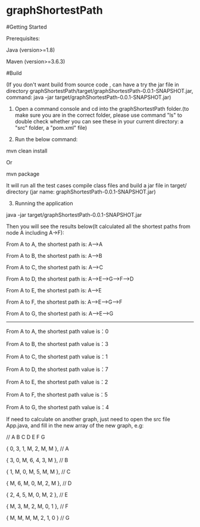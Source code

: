 # graphShortestPath

#Getting Started

Prerequisites:

Java (version>=1.8)

Maven (version>=3.6.3)

#Build

(If you don't want build from source code , can have a try the jar file in directory graphShortestPath/target/graphShortestPath-0.0.1-SNAPSHOT.jar, command:  java -jar target/graphShortestPath-0.0.1-SNAPSHOT.jar)


1. Open a command console and cd into the graphShortestPath folder.(to make sure you are in the correct folder, please use command "ls" to double check whether you can see these in your current directory: a "src" folder, a "pom.xml" file)

2. Run the below command:

mvn clean install

Or

mvn package


It will run all the test cases compile class files and build a jar file in target/ directory (jar name: graphShortestPath-0.0.1-SNAPSHOT.jar)



3. Running the application

java -jar target/graphShortestPath-0.0.1-SNAPSHOT.jar


Then you will see the results below(It calculated all the shortest paths from node A including A->F):

From A to A, the shortest path is: A-->A

From A to B, the shortest path is: A-->B

From A to C, the shortest path is: A-->C

From A to D, the shortest path is: A-->E-->G-->F-->D

From A to E, the shortest path is: A-->E

From A to F, the shortest path is: A-->E-->G-->F

From A to G, the shortest path is: A-->E-->G

*****************************************************************************

From A to A, the shortest path value is：0

From A to B, the shortest path value is：3

From A to C, the shortest path value is：1

From A to D, the shortest path value is：7

From A to E, the shortest path value is：2

From A to F, the shortest path value is：5

From A to G, the shortest path value is：4



If need to calculate on another graph, just need to open the src file App.java, and fill in the new array of the new graph, e.g:



// A  B  C  D  E  F  G

{ 0, 3, 1, M, 2, M, M }, // A

{ 3, 0, M, 6, 4, 3, M }, // B

{ 1, M, 0, M, 5, M, M }, // C

{ M, 6, M, 0, M, 2, M }, // D

{ 2, 4, 5, M, 0, M, 2 }, // E

{ M, 3, M, 2, M, 0, 1 }, // F

{ M, M, M, M, 2, 1, 0 }  // G

